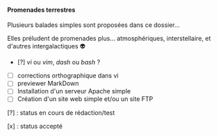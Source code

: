 #### Promenades terrestres

Plusieurs balades simples sont proposées dans ce dossier... 

Elles préludent de promenades plus... atmosphériques, interstellaire, et d'autres intergalactiques :alien:

- [?] *vi* ou *vim*, *dash* ou *bash* ?
- [ ] corrections orthographique dans vi
- [ ] previewer MarkDown
- [ ] Installation d'un serveur Apache simple
- [ ] Création d'un site web simple et/ou un site FTP

[?] : status en cours de rédaction/test

[x] : status accepté
